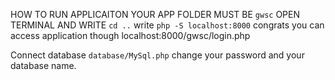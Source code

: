 HOW TO RUN APPLICAITON 
    YOUR APP FOLDER MUST BE `gwsc`
    OPEN TERMINAL AND WRITE `cd ..`
    write ` php -S localhost:8000 `
congrats you can access application though localhost:8000/gwsc/login.php

Connect database ` database/MySql.php `
    change your password and your database name.
